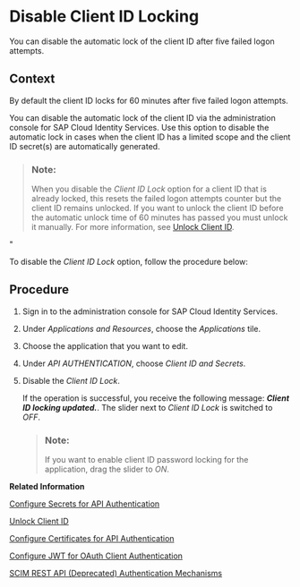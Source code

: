 <!-- loiof1dc77e58d7f4f04ac5e5283d84573da -->

# Disable Client ID Locking

You can disable the automatic lock of the client ID after five failed logon attempts.



## Context

By default the client ID locks for 60 minutes after five failed logon attempts.

You can disable the automatic lock of the client ID via the administration console for SAP Cloud Identity Services. Use this option to disable the automatic lock in cases when the client ID has a limited scope and the client ID secret\(s\) are automatically generated.

> ### Note:  
> When you disable the *Client ID Lock* option for a client ID that is already locked, this resets the failed logon attempts counter but the client ID remains unlocked. If you want to unlock the client ID before the automatic unlock time of 60 minutes has passed you must unlock it manually. For more information, see [Unlock Client ID](unlock-client-id-665b9e0.md).

"

To disable the *Client ID Lock* option, follow the procedure below:



## Procedure

1.  Sign in to the administration console for SAP Cloud Identity Services.

2.  Under *Applications and Resources*, choose the *Applications* tile.

3.  Choose the application that you want to edit.

4.  Under *API AUTHENTICATION*, choose *Client ID and Secrets*.

5.  Disable the *Client ID Lock*.

    If the operation is successful, you receive the following message: ***Client ID locking updated.***. The slider next to *Client ID Lock* is switched to *OFF*.

    > ### Note:  
    > If you want to enable client ID password locking for the application, drag the slider to *ON*.


**Related Information**  


[Configure Secrets for API Authentication](configure-secrets-for-api-authentication-5c3c35e.md "This document describes how developers configure secrets with scopes and validity for client authentication.")

[Unlock Client ID](unlock-client-id-665b9e0.md "Unlock the client ID after five failed logon attempts before the automatic unlock time of 60 minutes has passed.")

[Configure Certificates for API Authentication](configure-certificates-for-api-authentication-c408083.md "This document describes how developers configure the certificates used for authentication when the API methods and OpenID Connect scenarios of Identity Authentication are used.")

[Configure JWT for OAuth Client Authentication](configure-jwt-for-oauth-client-authentication-db97a69.md "Configure the JSON Web Token (JWT) - the issuer and subject of tokens for JWT client authentication in token requests, or the URI for JSON web key retrieval for client authentication.")

[SCIM REST API \(Deprecated\) Authentication Mechanisms](scim-rest-api-deprecated-authentication-mechanisms-c599c89.md "See how to configure the authentication mechanisms for the Identity Authentication API (Deprecated) methods of Identity Authentication.")

